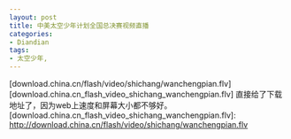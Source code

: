 ```yaml
---
layout: post
title: 中美太空少年计划全国总决赛视频直播
categories:
- Diandian
tags:
- 太空少年, 
---
```

\[download.china.cn/flash/video/shichang/wanchengpian.flv\]\[download.china.cn\_flash\_video\_shichang\_wanchengpian.flv\] 直接给了下载地址了，因为web上速度和屏幕大小都不够好。 \[download.china.cn\_flash\_video\_shichang\_wanchengpian.flv\]: http://download.china.cn/flash/video/shichang/wanchengpian.flv